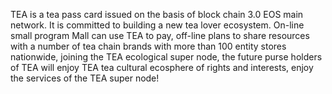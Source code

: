 TEA is a tea pass card issued on the basis of block chain 3.0 EOS main network. It is committed to building a new tea lover ecosystem. On-line small program Mall can use TEA to pay, off-line plans to share resources with a number of tea chain brands with more than 100 entity stores nationwide, joining the TEA ecological super node, the future purse holders of TEA will enjoy TEA tea cultural ecosphere of rights and interests, enjoy the services of the TEA super node!